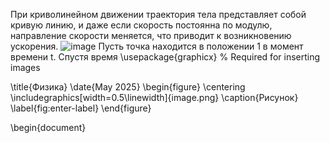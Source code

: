 При криволинейном движении траектория тела представляет собой кривую линию, и даже если скорость постоянна по модулю, направление скорости меняется, что приводит к возникновению ускорения.
![image](https://github.com/user-attachments/assets/5e808ea4-f48b-4f8f-926b-8fef6813795c)
Пусть точка находится в положении 1 в момент времени t. Спустя время 
\usepackage{graphicx} % Required for inserting images

\title{Физика}
\date{May 2025}
\begin{figure}
    \centering
    \includegraphics[width=0.5\linewidth]{image.png}
    \caption{Рисунок}
    \label{fig:enter-label}
\end{figure}

\begin{document}
